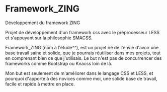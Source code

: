 # Framework_ZING
Développement du framework ZING

Projet de développement d'un framework css avec le préprocesseur LESS et s'appuyant sur la philosophie SMACSS.

Framework_ZING (nom à l'étude^^), est un projet né de l'envie d'avoir une base travail saine et solide, que je pourrais réutiliser dans mes projets, tout en comprenant bien ce que j'utilisais.
Le but n'est pas de concurrencer des frameworks comme Bootstrap ou Knacss loin de là. 

Mon but est seulement de m'améliorer dans le langage CSS et LESS, et pourquoi d'apporte à des novices comme moi, une solide base de travail, facile et rapide à mettre en place.

